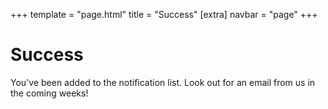 +++
template = "page.html"
title = "Success"
[extra]
navbar = "page"
+++

# Success

You've been added to the notification list. Look out for an email from us in the coming weeks!
